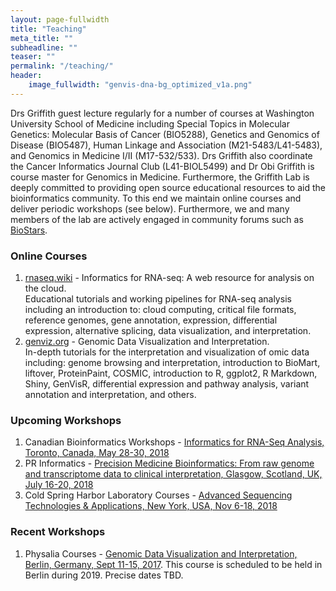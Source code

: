```yaml
---
layout: page-fullwidth
title: "Teaching"
meta_title: ""
subheadline: ""
teaser: ""
permalink: "/teaching/"
header:
    image_fullwidth: "genvis-dna-bg_optimized_v1a.png"
---
```


Drs Griffith guest lecture regularly for a number of courses at Washington University School of Medicine including Special Topics in Molecular Genetics: Molecular Basis of Cancer (BIO5288), Genetics and Genomics of Disease (BIO5487), Human Linkage and Association (M21-5483/L41-5483), and Genomics in Medicine I/II (M17-532/533). Drs Griffith also coordinate the Cancer Informatics Journal Club (L41-BIOL5499) and Dr Obi Griffith is course master for Genomics in Medicine. Furthermore, the Griffith Lab is deeply committed to providing open source educational resources to aid the bioinformatics community. To this end we maintain online courses and deliver periodic workshops (see below). Furthermore, we and many members of the lab are actively engaged in community forums such as [BioStars](https://www.biostars.org/).

### Online Courses
1. [rnaseq.wiki](https://github.com/griffithlab/rnaseq_tutorial/wiki) - Informatics for RNA-seq: A web resource for analysis on the cloud.<br> Educational tutorials and working pipelines for RNA-seq analysis including an introduction to: cloud computing, critical file formats, reference genomes, gene annotation, expression, differential expression, alternative splicing, data visualization, and interpretation.
2. [genviz.org](http://genviz.org/) - Genomic Data Visualization and Interpretation.<br> In-depth tutorials for the interpretation and visualization of omic data including: genome browsing and interpretation, introduction to BioMart, liftover, ProteinPaint, COSMIC, introduction to R, ggplot2, R Markdown, Shiny, GenVisR, differential expression and pathway analysis, variant annotation and interpretation, and others.

### Upcoming Workshops
1. Canadian Bioinformatics Workshops - [Informatics for RNA-Seq Analysis, Toronto, Canada, May 28-30, 2018](https://bioinformatics.ca/workshops/workshop-application-form/#/)
2. PR Informatics - [Precision Medicine Bioinformatics: From raw genome and transcriptome data to clinical interpretation, Glasgow, Scotland, UK, July 16-20, 2018](https://www.prinformatics.com/course/precision-medicine-bioinformatics-from-raw-genome-and-transcriptome-data-to-clinical-interpretation-pmbi01/)
3. Cold Spring Harbor Laboratory Courses - [Advanced Sequencing Technologies & Applications, New York, USA, Nov 6-18, 2018](http://meetings.cshl.edu/courses.aspx?course=C-SEQTEC&year=18)

### Recent Workshops
1. Physalia Courses - [Genomic Data Visualization and Interpretation, Berlin, Germany, Sept 11-15, 2017](https://www.physalia-courses.org/courses-workshops/course14/). This course is scheduled to be held in Berlin during 2019. Precise dates TBD.


